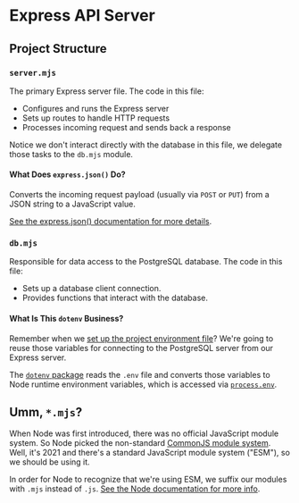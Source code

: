 # Express API Server

## Project Structure

### `server.mjs`

The primary Express server file. The code in this file:

-  Configures and runs the Express server
-  Sets up routes to handle HTTP requests
-  Processes incoming request and sends back a response

Notice we don't interact directly with the database in this file, we delegate
those tasks to the `db.mjs` module.

#### What Does `express.json()` Do?

Converts the incoming request payload (usually via `POST` or `PUT`) from a JSON
string to a JavaScript value.

[See the express.json() documentation for more details][express.json].

### `db.mjs`

Responsible for data access to the PostgreSQL database. The code in this file:

-  Sets up a database client connection.
-  Provides functions that interact with the database.

#### What Is This `dotenv` Business?

Remember when we [set up the project environment file][env]? We're going to
reuse those variables for connecting to the PostgreSQL server from our Express
server.

The [`dotenv` package][dotenv] reads the `.env` file and converts those
variables to Node runtime environment variables, which is accessed via
[`process.env`][process.env].

## Umm, `*.mjs`?

When Node was first introduced, there was no official JavaScript module system.
So Node picked the non-standard [CommonJS module system][common-js]. Well, it's
2021 and there's a standard JavaScript module system ("ESM"), so we should be
using it.

In order for Node to recognize that we're using ESM, we suffix our modules with
`.mjs` instead of `.js`. [See the Node documentation for more info][esm].

[common-js]: https://nodejs.org/api/modules.html
[dotenv]: https://github.com/motdotla/dotenv
[env]: ../README.md#set-up-postgres-user-password-and-database-name
[esm]: https://nodejs.org/api/esm.html
[express.json]: http://expressjs.com/en/api.html#express.json
[process.env]: https://nodejs.org/dist/latest-v14.x/docs/api/process.html#process_process_env
